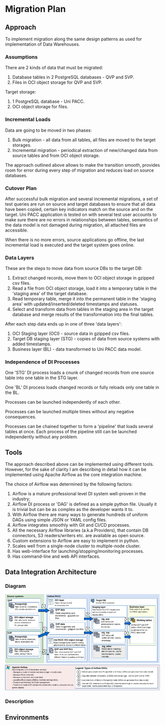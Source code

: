 Migration Plan
===============

Approach
---------

To implement migration along the same design patterns as used for
implementation of Data Warehouses.

### Assumptions ###

There are 2 kinds of data that must be migrated:

1. Database tables in 2 PostgreSQL databases - QVP and SVP.
2. Files in OCI object storage for QVP and SVP.

Target storage:

1. 1 PostgreSQL database - Uni PACC.
2. OCI object storage for files.

### Incremental Loads ###

Data are going to be moved in two phases:

1. Bulk migration - all data from all tables, all files are moved to the target storages.
2. Incremental migration - periodical extraction of new/changed data
   from source tables and from OCI object storage.

The approach outlined above allows to make the transition smooth,
provides room for error during every step of migration and
reduces load on source databases.

### Cutover Plan ###

After successful bulk migration and several incremental migrations, 
a set of test queries are run on source and target databases to ensure that
all data have been copied, certain key indicators match on the source and on the target.
Uni PACC application is tested on with several test user accounts
to make sure there are no errors in relationships between tables, semantics of the data model is not
damaged during migration, all attached files are accessible.

When there is no more errors, source applications go offline,
the last incremental load is executed and the target system goes online.

### Data Layers ###

These are the steps to move data from source DBs to the target DB:

1. Extract changed records, move them to OCI object storage in gzipped csv files.
2. Read a file from OCI object storage, load it into a temporary table in the 'staging area'
   of the target database.
3. Read temporary table, merge it into the permanent table in the 'staging area' with updated/inserted/deleted timestamps and statuses.
3. Select and transform data from tables in the staging area in the target database and
   merge results of the transformation into the final tables.

After each step data ends up in one of three 'data layers':

1. OCI Staging layer (OCI) - source data in gzipped csv files.
2. Target DB staging layer (STG)  - copies of data from source systems with added timestamps.
3. Business layer (BL) - data transformed to Uni PACC data model.

### Independence of DI Processes ###

One 'STG' DI process loads a cnunk of changed records from one source table
into one table in the STG layer.

One 'BL' DI process loads changed records or fully reloads only one table in the BL.

Processes can be launched independently of each other.

Processes can be launched multiple times without any negative consequences.

Processes can be chained together to form a 'pipeline' that loads
several tables at once. Each process of the pipeline still can be launched
independently without any problem.

Tools
------

The approach described above can be implemented using different tools.
However, for the sake of clarity I am describing in detail
how it can be implemented using Apache Airflow as the core integration machine.

The choice of Airflow was determined by the following factors:

1. Airflow is a mature professional level DI system well-proven in the industry;
2. Airflow DI process or 'DAG' is defined as a simple python file. Usually
   it is trivial but can be as complex as the developer wants it to.
3. With Airflow there are many ways to generate hundreds of uniform DAGs using simple
   JSON or YAML config files.
4. Airflow integrates smoothly with Git and CI/CD processes.
5. All the necessary Airflow libraries (a.k.a Providers), that contain
   DB connectors, S3 readers/writers etc. are available as open source.
6. Custom extensions to Airflow are easy to implement in python.
7. Scales well from a single-node cluster to multiple-node cluster.
8. Has web-interface for launching/stopping/monitoring processes.
9. Has command-line and web API interfaces.

Data Integration Architecture
------------------------------

### Diagram ###

![Migration Architecture Diagram](img/data-migr-arch.png)

### Description ###


Environments
-------------


